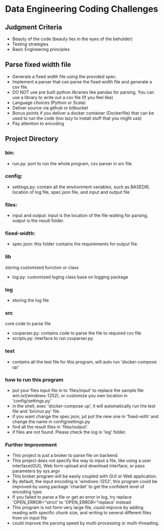 # Data Engineering Coding Challenges


## Judgment Criteria
- Beauty of the code (beauty lies in the eyes of the beholder)
- Testing strategies
- Basic Engineering principles

## Parse fixed width file
- Generate a fixed width file using the provided spec.
- Implement a parser that can parse the fixed width file and generate a csv file. 
- DO NOT use pre built python libraries like pandas for parsing. You can use a library to write out a csv file (If you feel like)
- Language choices (Python or Scala)
- Deliver source via github or bitbucket
- Bonus points if you deliver a docker container (Dockerfile) that can be used to run the code (too lazy to install stuff that you might use)
- Pay attention to encoding

## Project Directory

### bin:
-  run.py: port to run the whole program, csv parser in src file
### config:
-  settings.py: contain all the environment variables, such as BASEDIR, location of log file, spec.json file, and input and output file
### files:
- input and output: input is the location of the file waiting for parsing, output is the result folder.
### fixed-width: 
-  spec.json: this folder contains the requirements for output file.
### lib
storing customized function or class
-  log.py: customized loging class base on logging package
### log
-  storing the log file
### src
core code to parse file
-  csvparser.py: contains code to parse the file to required csv file
-  scripts.py: interface to run csvparser.py
### test
-  contains all the test file for this program, will auto run 'docker-compose up'

### how to run this program
- put your files input file in to 'files/input' to replace the sample file win.txt(windows-1252), or customize you own location in 'config/settings.py'
- in the shell, exec 'docker-compose up', it will automatically run the test file and 'bin/run.py' file.
- if you want change the spec.json, jut put the new one in 'fixed-with' and change the name in config/settings.py
- find all the result files in 'files/output'.
- if files are not found. Please check the log in 'log' folder.

### Further Improvement
- This project is just a broker to parse file on backend.
- This project does not specify the way to input a file, like using a user interface(GUI), Web form upload and download interface, or pass parameters by sys.argv
- This broker program will be easily coupled with GUI or Web application.
- By default, the input encoding is 'windows-1252', this program could be improved by using package 'chardet' to get the confident level of encoding type.
- If you failed to parse a file or get an error in log, try replace 'OPEN_ERROR="strict' to 'OPEN_ERROR="replace' instead
- This program is not form very large file, could improve by adding reading with specific chunk size, and writing to several different files from on input file
- could improve the parsing speed by multi-processing or multi-threading.

 

